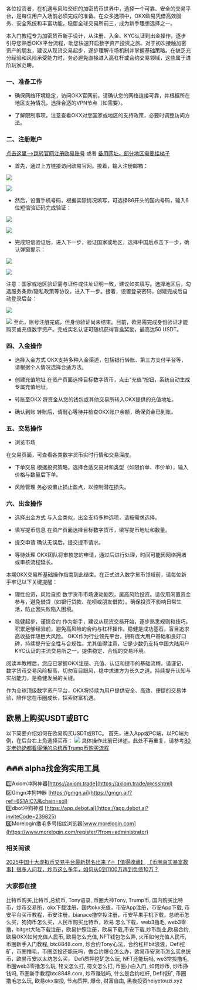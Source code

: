 各位投资者，在机遇与风险交织的加密货币世界中，选择一个可靠、安全的交易平台，是每位用户入场前必须完成的准备。在众多选项中，OKX欧易凭借高效服务、安全系统和丰富功能，稳居全球交易所前三，成为新手理想选择之一。

本入门教程专为加密货币新手设计，从注册、入金、KYC认证到出金操作，逐步引导您熟悉OKX平台流程，助您快速开启数字资产投资之旅。对于初次接触加密资产的朋友，建议从现货交易起步，逐步理解市场机制并掌握基础策略。在缺乏充分经验和风险承受能力时，务必避免直接进入高杠杆或合约交易领域，这些属于进阶玩家范畴。

### 一、准备工作

- 确保网络环境稳定，访问OKX官网前，请确认您的网络连接可靠，并根据所在地区支持情况，选择合适的VPN节点（如需要）。

- 了解限制事项，注意查看OKX对您国家或地区的支持政策，必要时调整访问方法。

### 二、注册账户
 [点击这里–>跳转官网注册欧易账号](https://www.chouyi.world/zh-hans/join/18639032)  或者 [备用网址，部分地区需要挂梯子](https://www.okx.com/zh-hans/join/74873351)

- 首先，通过上方链接访问欧易官网。接着，输入注册邮箱：

[![](https://ac63e02.webp.li/okx2.jpg)](https://btc8848.com/top-10-exchanges)

[![](https://ac63e02.webp.li/okx3.jpg)](https://btc8848.com/top-10-exchanges)

- 然后，设置手机号码，根据实际情况填写，可选择86开头的国内号码，输入6位短信验证码完成验证：

[![](https://ac63e02.webp.li/okx4.jpg)](https://btc8848.com/top-10-exchanges)

[![](https://ac63e02.webp.li/okx5.jpg)](https://btc8848.com/top-10-exchanges)

- 完成短信验证后，进入下一步，验证国家或地区，选择中国后点击下一步，确认弹窗提示：

[![](https://ac63e02.webp.li/okx6.jpg)](https://btc8848.com/top-10-exchanges)

[![](https://ac63e02.webp.li/okx7.jpg)](https://btc8848.com/top-10-exchanges)

注意：国家或地区验证需与证件或住址证明一致，建议如实填写。选择地区后，勾选服务条款/隐私政策等协议，进入下一步。接着，设置登录密码，创建完成后自动登录后台：

[![](https://ac63e02.webp.li/okx8.jpg)](https://btc8848.com/top-10-exchanges)

[![](https://ac63e02.webp.li/okx9.jpg)](https://btc8848.com/top-10-exchanges)
至此，账号注册完成，但身份验证尚未结束。目前，欧易需完成身份验证才能购买或充值数字资产。完成实名认证可随机获得盲盒奖励，最高达50 USDT。

### 四、入金操作
- 选择入金方式
OKX支持多种入金渠道，包括银行转账、第三方支付平台等，请根据个人情况选择合适方法。

- 创建充值地址
在资产页面选择目标数字货币，点击“充值”按钮，系统自动生成专属充值地址。

- 转账至OKX
将资金从您的钱包或其他交易所转入OKX提供的充值地址。

- 确认到账
转账后，请耐心等待并检查OKX账户余额，确保资金已到账。

### 五、交易操作
- 浏览市场

在交易页面，可查看各类数字货币实时行情和交易深度。
- 下单交易
根据投资策略，选择合适交易对和类型（如限价单、市价单），输入价格与数量后下单。

- 风险管理
务必设置止损止盈点，以控制潜在损失。

### 六、出金操作
- 选择出金方式
与入金类似，出金支持多种选项，请按需求选择。

- 填写提币信息
在资产页面选择目标数字货币，填写提币地址和数量。

- 提交申请
确认无误后，提交提币请求。

- 等待处理
OKX团队将审核您的申请，通过后进行处理，时间可能因网络拥堵或审核流程延长。

本期OKX交易所基础操作指南到此结束。在正式进入数字货币领域前，请每位新手牢记以下关键提醒：

- 理性投资，风险自担
数字货币市场波动剧烈，属高风险投资。请仅用闲置资金参与，避免借贷（如银行贷款、花呗或朋友借款）。确保投资不影响日常生活，防止因失败陷入困境。

- 稳健起步，谨慎合约
作为新手，建议从现货交易开始，逐步熟悉规则和技巧。积累足够经验前，避免高风险的合约与杠杆操作。稳健是成功基石，盲目追求高收益伴随巨大风险。
OKX作为行业领先平台，拥有庞大用户基础和良好口碑，持续提升安全性与合规性。尤其值得注意，它是少数仍支持中国大陆用户KYC认证的主流交易所之一，提供稳定、合规的交易环境。

阅读本教程后，您应已掌握OKX注册、充值、认证和提币的基础流程。请谨记，数字货币交易风险极高，切勿盲目跟风，稳中求进方为长久之道。持续提升认知与实战能力，是稳健发展的关键。

作为全球顶级数字资产平台，OKX将持续为用户提供安全、高效、便捷的交易体验，陪伴您在币圈成长，探索财富机遇。

## 欧易上购买USDT或BTC
以下简要介绍如何在欧易购买USDT或BTC。
首先，进入App或PC端，以PC端为例，在后台右上角选择买币：
[![](https://ac63e02.webp.li/okx14.jpg)](https://btc8848.com/top-10-exchanges)
具体操作此前已详述，此处不再重复，请参考[80岁老奶奶都看得懂的总统币Trump币购买流程](https://heiyetouzi.xyz/ouyi-trump/)


## 🔥🔥🔥 alpha找金狗实用工具
1️⃣Axiom冲狗神器[https://axiom.trade](https://axiom.trade/@csshtml)  
2️⃣Gmgn冲狗神器 [https://gmgn.ai](https://gmgn.ai/?ref=6S1AIC7J&chain=sol)  
3️⃣dbot冲狗神器 [https://app.debot.ai](https://app.debot.ai?inviteCode=239825)  
4️⃣Morelogin撸毛多号指纹浏览器[www.morelogin.com](https://www.morelogin.com/register/?from=administrator)  


### 相关阅读
[2025中国十大虚拟币交易平台最新排名出来了🔥【值得收藏】](https://btc8848.com/top-10-exchanges/)
[【币圈真实暴富故事】很多人问我，炒币这么多年，如何从0到1100万再到负债10万？](https://heiyetouzi.xyz/biquanstory001/)

### 大家都在搜
比特币购买,比特币,总统币, Tony语录, 币圈大神Tony, Trump币, 国内购买比特币，炒币交易所，okx下载注册，国内okx充值，币安App注册，币安App下载, 币安平台买币教程，币安注册，bianace撸空投注册，币安苹果手机下载，总统币怎么买，狗狗币怎么买，人民币购买比特币，欧易 怎么下载，web3撸毛, web3零撸，bitget大陆下载注册，欧易护照注册，欧易下载,币安下载,炒币副业,欧易合约, 欧易OKX如何充值人民币, 欧易怎么充值, NFT钱包怎么弄, 火币如何充值人民币, 币圈新手入门教程, btc8848.com, 炒合约Tony心法，合约杠杆bit浪浪，Defi挖矿，币圈撸毛，币圈空投还能玩吗，做合约爆仓怎么办，欧易币安货币怎么买总统币，欧易币安以太坊怎么买， Defi质押挖矿怎么玩, NFT还能玩吗, we3空投撸毛, 币圈web3零撸怎么玩, 铭文怎么打, 符文怎么打, 币圈小白入门, 如何炒币, 炒币挣钱吗, 币圈新手教程btc8848.com, 炒币赚钱吗, 什么是合约杠杆, Defi挖矿, 币圈撸毛怎么玩, 欧易okx空投, 节点质押, 爆仓, 财富自由, 黑夜投资heiyetouzi.xyz